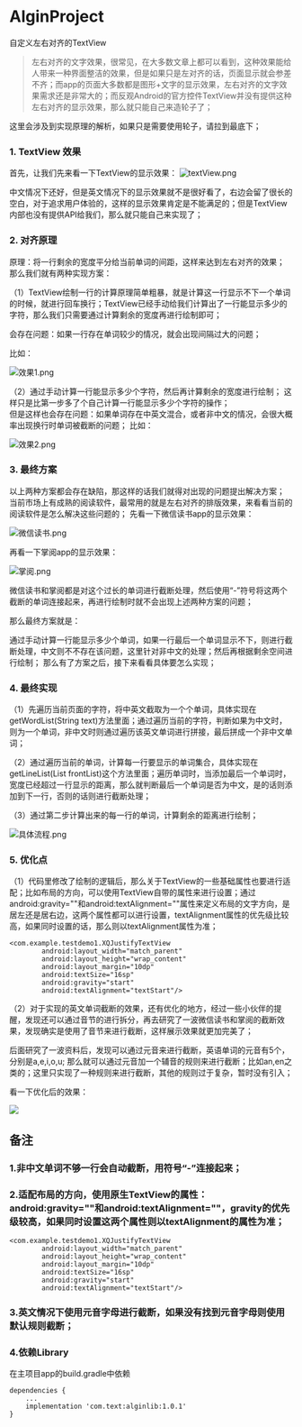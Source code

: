 # AlginProject
自定义左右对齐的TextView

>左右对齐的文字效果，很常见，在大多数文章上都可以看到，这种效果能给人带来一种界面整洁的效果，但是如果只是左对齐的话，页面显示就会参差不齐；而app的页面大多数都是图形+文字的显示效果，左右对齐的文字效果需求还是非常大的；而反观Android的官方控件TextView并没有提供这种左右对齐的显示效果，那么就只能自己来造轮子了；

这里会涉及到实现原理的解析，如果只是需要使用轮子，请拉到最底下；


### 1. TextView 效果
首先，让我们先来看一下TextView的显示效果：
![textView.png](https://user-gold-cdn.xitu.io/2020/2/5/1701387d2fc410cd?w=608&h=846&f=png&s=99717)


中文情况下还好，但是英文情况下的显示效果就不是很好看了，右边会留了很长的空白，对于追求用户体验的，这样的显示效果肯定是不能满足的；但是TextView内部也没有提供API给我们，那么就只能自己来实现了；


### 2. 对齐原理
原理：将一行剩余的宽度平分给当前单词的间距，这样来达到左右对齐的效果；
那么我们就有两种实现方案：  

（1）TextView绘制一行的计算原理简单粗暴，就是计算这一行显示不下一个单词的时候，就进行回车换行；TextView已经手动给我们计算出了一行能显示多少的字符，那么我们只需要通过计算剩余的宽度再进行绘制即可；  

会存在问题：如果一行存在单词较少的情况，就会出现间隔过大的问题；

比如：

![效果1.png](https://user-gold-cdn.xitu.io/2020/2/5/1701387d30db70eb?w=636&h=96&f=png&s=7377)

（2）通过手动计算一行能显示多少个字符，然后再计算剩余的宽度进行绘制；
这样只是比第一步多了个自己计算一行能显示多少个字符的操作；  
但是这样也会存在问题：如果单词存在中英文混合，或者非中文的情况，会很大概率出现换行时单词被截断的问题；
比如：

![效果2.png](https://user-gold-cdn.xitu.io/2020/2/5/1701387d310a8b89?w=632&h=408&f=png&s=57003)

### 3. 最终方案
以上两种方案都会存在缺陷，那这样的话我们就得对出现的问题提出解决方案；  
当前市场上有成熟的阅读软件，最常用的就是左右对齐的排版效果，来看看当前的阅读软件是怎么解决这些问题的；
先看一下微信读书app的显示效果：

![微信读书.png](https://user-gold-cdn.xitu.io/2020/2/5/1701387d33e4cd34?w=650&h=1380&f=png&s=418088)

再看一下掌阅app的显示效果：

![掌阅.png](https://user-gold-cdn.xitu.io/2020/2/5/1701387d342e5e3e?w=650&h=1374&f=png&s=738572)

微信读书和掌阅都是对这个过长的单词进行截断处理，然后使用“-”符号将这两个截断的单词连接起来，再进行绘制时就不会出现上述两种方案的问题；

那么最终方案就是：

通过手动计算一行能显示多少个单词，如果一行最后一个单词显示不下，则进行截断处理，中文则不不存在该问题，这里针对非中文的处理；然后再根据剩余空间进行绘制；
那么有了方案之后，接下来看看具体要怎么实现；

### 4. 最终实现  
（1）先遍历当前页面的字符，将中英文截取为一个个单词，具体实现在getWordList(String text)方法里面；通过遍历当前的字符，判断如果为中文时，则为一个单词，非中文时则通过遍历该英文单词进行拼接，最后拼成一个非中文单词；

（2）通过遍历当前的单词，计算每一行要显示的单词集合，具体实现在getLineList(List<String> frontList)这个方法里面；遍历单词时，当添加最后一个单词时，宽度已经超过一行显示的距离，那么就判断最后一个单词是否为中文，是的话则添加到下一行，否则的话则进行截断处理；

（3）通过第二步计算出来的每一行的单词，计算剩余的距离进行绘制；

![具体流程.png](https://user-gold-cdn.xitu.io/2020/2/5/1701387d3488742f?w=618&h=1070&f=png&s=19091)

### 5. 优化点

（1）代码里修改了绘制的逻辑后，那么关于TextView的一些基础属性也要进行适配；比如布局的方向，可以使用TextView自带的属性来进行设置；通过android:gravity=""和android:textAlignment=""属性来定义布局的文字方向，是居左还是居右边，这两个属性都可以进行设置，textAlignment属性的优先级比较高，如果同时设置的话，那么则以textAlignment属性为准；


```
<com.example.testdemo1.XQJustifyTextView
        android:layout_width="match_parent"
        android:layout_height="wrap_content"
        android:layout_margin="10dp"
        android:textSize="16sp"
        android:gravity="start"
        android:textAlignment="textStart"/>
```

（2）对于实现的英文单词截断的效果，还有优化的地方，经过一些小伙伴的提醒，发现还可以通过音节的进行拆分，再去研究了一波微信读书和掌阅的截断效果，发现确实是使用了音节来进行截断，这样展示效果就更加完美了；

后面研究了一波资料后，发现可以通过元音来进行截断，英语单词的元音有5个，分别是a,e,i,o,u; 那么就可以通过元音加一个辅音的规则来进行截断；比如an,en之类的；这里只实现了一种规则来进行截断，其他的规则过于复杂，暂时没有引入；

看一下优化后的效果：


![](https://user-gold-cdn.xitu.io/2020/2/11/1703023f90ba51cb?w=630&h=1056&f=png&s=261233)

## 备注

### 1.非中文单词不够一行会自动截断，用符号“-”连接起来；

### 2.适配布局的方向，使用原生TextView的属性：android:gravity=""和android:textAlignment=""，gravity的优先级较高，如果同时设置这两个属性则以textAlignment的属性为准；
```
<com.example.testdemo1.XQJustifyTextView
        android:layout_width="match_parent"
        android:layout_height="wrap_content"
        android:layout_margin="10dp"
        android:textSize="16sp"
        android:gravity="start"
        android:textAlignment="textStart"/>
```

### 3.英文情况下使用元音字母进行截断，如果没有找到元音字母则使用默认规则截断；

### 4.依赖Library
在主项目app的build.gradle中依赖
```
dependencies {
    ...
    implementation 'com.text:alginlib:1.0.1'
}
```
